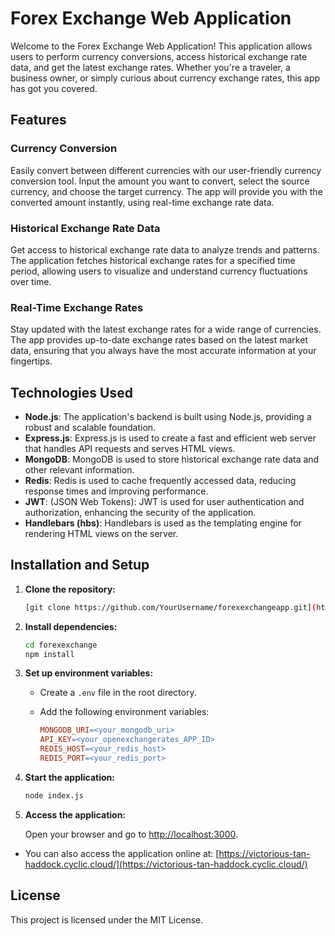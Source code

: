# Forex Exchange Web Application

Welcome to the Forex Exchange Web Application! This application allows users to perform currency conversions, access historical exchange rate data, and get the latest exchange rates. Whether you're a traveler, a business owner, or simply curious about currency exchange rates, this app has got you covered.

## Features

### Currency Conversion

Easily convert between different currencies with our user-friendly currency conversion tool. Input the amount you want to convert, select the source currency, and choose the target currency. The app will provide you with the converted amount instantly, using real-time exchange rate data.

### Historical Exchange Rate Data

Get access to historical exchange rate data to analyze trends and patterns. The application fetches historical exchange rates for a specified time period, allowing users to visualize and understand currency fluctuations over time.

### Real-Time Exchange Rates

Stay updated with the latest exchange rates for a wide range of currencies. The app provides up-to-date exchange rates based on the latest market data, ensuring that you always have the most accurate information at your fingertips.

## Technologies Used

- **Node.js**: The application's backend is built using Node.js, providing a robust and scalable foundation.
- **Express.js**: Express.js is used to create a fast and efficient web server that handles API requests and serves HTML views.
- **MongoDB**: MongoDB is used to store historical exchange rate data and other relevant information.
- **Redis**: Redis is used to cache frequently accessed data, reducing response times and improving performance.
- **JWT**: (JSON Web Tokens): JWT is used for user authentication and authorization, enhancing the security of the application.
- **Handlebars (hbs)**: Handlebars is used as the templating engine for rendering HTML views on the server.

## Installation and Setup

1. **Clone the repository:**

    ```bash
    [git clone https://github.com/YourUsername/forexexchangeapp.git](https://github.com/Hrshw/forexexchange.git)
    ```

2. **Install dependencies:**

    ```bash
    cd forexexchange
    npm install
    ```

3. **Set up environment variables:**

    - Create a `.env` file in the root directory.
    - Add the following environment variables:

      ```makefile
      MONGODB_URI=<your_mongodb_uri>
      API_KEY=<your_openexchangerates_APP_ID>
      REDIS_HOST=<your_redis_host>
      REDIS_PORT=<your_redis_port>
      ```

4. **Start the application:**

    ```bash
    node index.js
    ```

5. **Access the application:**

    Open your browser and go to [http://localhost:3000](http://localhost:3000).
   
- You can also access the application online at: [https://victorious-tan-haddock.cyclic.cloud/](https://victorious-tan-haddock.cyclic.cloud/)

## License

This project is licensed under the MIT License.

